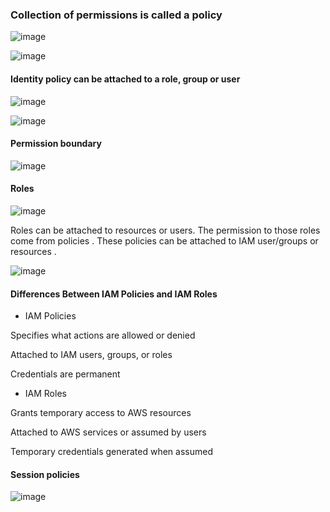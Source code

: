 ### Collection of permissions is called a policy 

![image](https://github.com/user-attachments/assets/dffb4c3e-d13c-4255-9582-ad913b75aebc)

![image](https://github.com/user-attachments/assets/12aaa0cc-996c-45a1-993c-04ccd28f954f)

#### Identity policy can be attached to a role, group or user 

![image](https://github.com/user-attachments/assets/ee77bf4b-3745-40d3-bd28-958c1f388505)

![image](https://github.com/user-attachments/assets/eaed93dc-1aab-4d1a-9b62-febad9dbd3e9)

#### Permission boundary 

![image](https://github.com/user-attachments/assets/9bf337da-3a75-4bd6-89cf-e6d01a7e49e6)

#### Roles 

![image](https://github.com/user-attachments/assets/8545255c-cb92-4263-a057-2794717cc246)

Roles can be attached to resources or users. The permission to those roles come from policies . These policies can be attached to IAM user/groups or resources .

![image](https://github.com/user-attachments/assets/79914b67-4a0a-401f-93e3-6b7a68643b0a)

#### Differences Between IAM Policies and IAM Roles
- IAM Policies
  
Specifies what actions are allowed or denied  

Attached to IAM users, groups, or roles

Credentials are permanent 

- IAM Roles
  
Grants temporary access to AWS resources 

Attached to AWS services or assumed by users

Temporary credentials generated when assumed 

#### Session policies

![image](https://github.com/user-attachments/assets/8f277108-8d96-4c5d-9271-4ef6b1b43a19)





